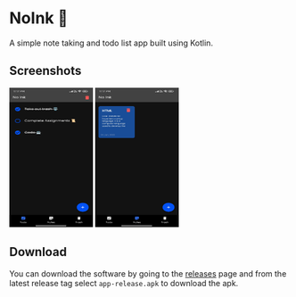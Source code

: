 # NoInk 📝
A simple note taking and todo list app built using Kotlin.

## Screenshots
<img style="width:150px; height:250px;" src="screenshots/screenshot1.jpg"/> <img style="width:150px; height:250px;" src="screenshots/screenshot2.jpg"/>

## Download
You can download the software by going to the [releases](https://github.com/thatsmanmeet/NoInk/releases/) page and from the latest release tag select `app-release.apk` to download the apk.

